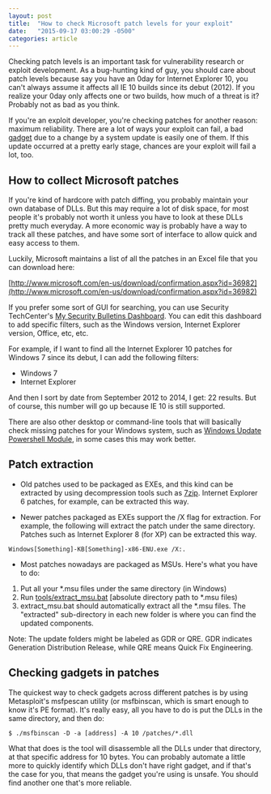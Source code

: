 ```yaml
---
layout: post
title:  "How to check Microsoft patch levels for your exploit"
date:   "2015-09-17 03:00:29 -0500"
categories: article
---
```


Checking patch levels is an important task for vulnerability research or exploit development. As a bug-hunting kind of guy, you should care about patch levels because say you have an 0day for Internet Explorer 10, you can't always assume it affects all IE 10 builds since its debut (2012). If you realize your 0day only affects one or two builds, how much of a threat is it? Probably not as bad as you think.

If you're an exploit developer, you're checking patches for another reason: maximum reliability. There are a lot of ways your exploit can fail, a bad [gadget](http://en.wikipedia.org/wiki/Return-oriented_programming) due to a change by a system update is easily one of them. If this update occurred at a pretty early stage, chances are your exploit will fail a lot, too.

## How to collect Microsoft patches

If you're kind of hardcore with patch diffing, you probably maintain your own database of DLLs. But this may require a lot of disk space, for most people it's probably not worth it unless you have to look at these DLLs pretty much everyday. A more economic way is probably have a way to track all these patches, and have some sort of interface to allow quick and easy access to them.

Luckily, Microsoft maintains a list of all the patches in an Excel file that you can download here:

[http://www.microsoft.com/en-us/download/confirmation.aspx?id=36982](http://www.microsoft.com/en-us/download/confirmation.aspx?id=36982)

If you prefer some sort of GUI for searching, you can use Security TechCenter's [My Security Bulletins Dashboard](http://mybulletins.technet.microsoft.com/BulletinPages/Dashboard). You can edit this dashboard to add specific filters, such as the Windows version, Internet Explorer version, Office, etc, etc.

For example, if I want to find all the Internet Explorer 10 patches for Windows 7 since its debut, I can add the following filters:

* Windows 7
* Internet Explorer

And then I sort by date from September 2012 to 2014, I get: 22 results. But of course, this number will go up because IE 10 is still supported.

There are also other desktop or command-line tools that will basically check missing patches for your Windows system, such as [Windows Update Powershell Module](https://gallery.technet.microsoft.com/scriptcenter/2d191bcd-3308-4edd-9de2-88dff796b0bc), in some cases this may work better.

## Patch extraction

* Old patches used to be packaged as EXEs, and this kind can be extracted by using decompression tools such as [7zip](http://www.7-zip.org/). Internet Explorer 6 patches, for example, can be extracted this way.

* Newer patches packaged as EXEs support the /X flag for extraction. For example, the following will extract the patch under the same directory. Patches such as Internet Explorer 8 (for XP) can be extracted this way.

```
Windows[Something]-KB[Something]-x86-ENU.exe /X:.
```

* Most patches nowadays are packaged as MSUs. Here's what you have to do:

1. Put all your *.msu files under the same directory (in Windows)
2. Run [tools/extract_msu.bat](https://github.com/rapid7/metasploit-framework/blob/master/tools/extract_msu.bat) [absolute directory path to *.msu files)
3. extract_msu.bat should automatically extract all the *.msu files. The "extracted" sub-directory in each new folder is where you can find the updated components.

Note: The update folders might be labeled as GDR or QRE. GDR indicates Generation Distribution Release, while QRE means Quick Fix Engineering.

## Checking gadgets in patches

The quickest way to check gadgets across different patches is by using Metasploit's msfpescan utility (or msfbinscan, which is smart enough to know it's PE format). It's really easy, all you have to do is put the DLLs in the same directory, and then do:

```
$ ./msfbinscan -D -a [address] -A 10 /patches/*.dll
```

What that does is the tool will disassemble all the DLLs under that directory, at that specific address for 10 bytes. You can probably automate a little more to quickly identify which DLLs don't have right gadget, and if that's the case for you, that means the gadget you're using is unsafe. You should find another one that's more reliable.
